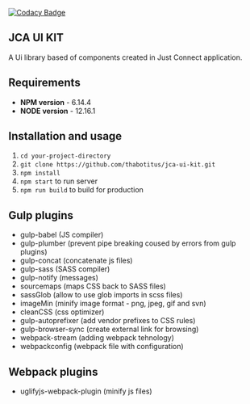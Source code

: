 [![Codacy Badge](https://app.codacy.com/project/badge/Grade/3e24725e31a84cb0853f4703f6a4895b)](https://www.codacy.com/manual/hello_100/jca-ui-kit?utm_source=github.com&amp;utm_medium=referral&amp;utm_content=thabotitus/jca-ui-kit&amp;utm_campaign=Badge_Grade)

## JCA UI KIT

A Ui library based of components created in Just Connect application.

## Requirements
- **NPM version** - 6.14.4
- **NODE version** - 12.16.1

## Installation and usage

1. `cd your-project-directory`
2. `git clone https://github.com/thabotitus/jca-ui-kit.git`
3. `npm install`
4. `npm start` to run server
5. `npm run build` to build for production

## Gulp plugins
- gulp-babel (JS compiler)
- gulp-plumber (prevent pipe breaking coused by errors from gulp plugins)
- gulp-concat (concatenate js files)
- gulp-sass (SASS compiler)
- gulp-notify (messages)
- sourcemaps (maps CSS back to SASS files)
- sassGlob (allow to use glob imports in scss files)
- imageMin (minify image format - png, jpeg, gif and svn)
- cleanCSS (css optimizer)
- gulp-autoprefixer (add vendor prefixes to CSS rules)
- gulp-browser-sync (create external link for browsing)
- webpack-stream (adding webpack tehnology)
- webpackconfig (webpack file with configuration)

## Webpack plugins
- uglifyjs-webpack-plugin (minify js files)
